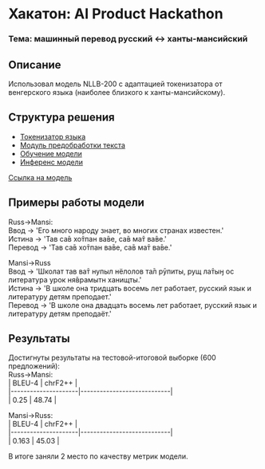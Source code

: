 # Хакатон: AI Product Hackathon
### Тема: машинный перевод русский ↔ ханты-мансийский
## Описание  

Использовал модель NLLB-200 с адаптацией токенизатора от венгерского языка (наиболее близкого к ханты-мансийскому).
## Структура решения  
- [Токенизатор языка](GITHUB_Tokenization_NLLB_ru_mns.ipynb)  
- [Модуль предобработки текста](NLLB_Preproc_text.ipynb)  
- [Обучение модели](NLLB_Trained.ipynb)  
- [Инференс модели](NLLB_Trained.ipynb)  

[Ссылка на модель](https://huggingface.co/Anzovi/nllb-rus-mansi-V2)

## Примеры работы модели  

Russ→Mansi:  
Ввод -> 'Его много народу знает, во многих странах известен.'  
Истина -> 'Тав са̄в хо̄тпан ва̄ве, са̄в ма̄т ва̄ве.'  
Перевод -> 'Тав са̄в хо̄тпан ва̄ве, са̄в ма̄т ва̄ве.'  

Mansi→Russ  
Ввод -> 'Школат тав ва̄т нупыл нёлолов та̄л рӯпиты, рущ ла̄тыӈ ос литература урок ня̄врамытн ханищты.'  
Истина -> 'В школе она тридцать восемь лет работает, русский язык и литературу детям преподает.'  
Перевод -> 'В школе она двадцать восемь лет работает, русский язык и литературу детям преподаёт.'  

## Результаты  
Достигнуты результаты на тестовой-итоговой выборке (600 предложений):  
Russ→Mansi:  
| BLEU-4           | chrF2++                     |  
|---------------------|----------------------------|  
| 0.25  | 48.74      |  

Mansi→Russ:  
| BLEU-4         | chrF2++                     |  
|---------------------|----------------------------|  
| 0.163  | 45.03      |  

В итоге заняли 2 место по качеству метрик модели.  
